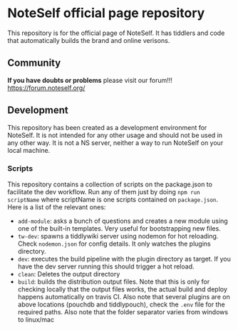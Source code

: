 # NoteSelf official page repository
This repository is for the official page of NoteSelf.
It has tiddlers and code that automatically builds the brand and online verisons.

## Community
**If you have doubts or problems** please visit our forum!!! https://forum.noteself.org/

## Development

This repository has been created as a development environment for NoteSelf. It is not intended for any other usage and should not be used in any other way. It is not a NS server, neither a way to run NoteSelf on your local machine.

### Scripts

This repository contains a collection of scripts on the package.json to facilitate the dev workflow.
Run any of them just by doing `npm run scriptName` where scriptName is one scripts contained on `package.json`.
Here is a list of the relevant ones:

- `add-module`: asks a bunch of questions and creates a new module using one of the built-in templates. Very useful for bootstrapping new files.
- `tw-dev`: spawns a tiddlywiki server using nodemon for hot reloading. Check `nodemon.json` for config details. It only watches the plugins directory.
- `dev`: executes the build pipeline with the plugin directory as target. If you have the dev server running this should trigger a hot reload.
- `clean`: Deletes the output directory
- `build`: builds the distribution output files. Note that this is only for checking locally that the output files works, the actual build and deploy happens automatically on travis CI. Also note that several plugins are on above locations (pouchdb and tiddlypouch), check the `.env` file for the required paths. Also note that the folder separator varies from windows to linux/mac